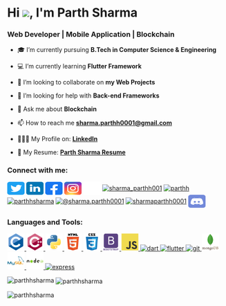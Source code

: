 <h1 align="left">Hi <img src="https://media.giphy.com/media/hvRJCLFzcasrR4ia7z/giphy.gif" width="38px">, I'm Parth Sharma</h1>
<h3 align="left">Web Developer | Mobile Application | Blockchain</h3>

<!-- <p align="left"> <a href="https://github.com/ryo-ma/github-profile-trophy"><img src="https://github-profile-trophy.vercel.app/?username=parthhsharma&theme=black" alt="parthhsharma" /></a> </p> -->

- 🎓 I’m currently pursuing **B.Tech in Computer Science & Engineering**

- 💻 I’m currently learning **Flutter Framework**

- 👯 I’m looking to collaborate on **my Web Projects**

- 🤝 I’m looking for help with **Back-end Frameworks**

- 💬 Ask me about **Blockchain**

- 📫 How to reach me **sharma.parthh0001@gmail.com**

- 🙋🏻‍♂️ My Profile on: [**LinkedIn**](https://www.linkedin.com/in/parthhsharma/)

- 📜 My Resume: [**Parth Sharma Resume**](https://drive.google.com/file/d/1qL1RlWkBnoxJwXTLR-V5v5iaDiGcT9zm/view?usp=sharing)

<h3 align="left">Connect with me:</h3>
<p align="left">
<a href="https://twitter.com/parthsh19991990" target="blank"><img align="center" src="https://github.com/edent/SuperTinyIcons/blob/master/images/svg/twitter.svg" alt="parthsh19991990" height="30" width="40" /></a>
<a href="https://linkedin.com/in/parthhsharma" target="blank"><img align="center" src="https://github.com/edent/SuperTinyIcons/blob/master/images/svg/linkedin.svg" alt="parthhsharma" height="30" width="40" /></a>
<a href="https://fb.com/paarthhsharma" target="blank"><img align="center" src="https://github.com/edent/SuperTinyIcons/blob/master/images/svg/facebook.svg" alt="paarthhsharma" height="30" width="40" /></a>
<a href="https://instagram.com/paaarrrttthhh" target="blank"><img align="center" src="https://github.com/edent/SuperTinyIcons/blob/master/images/svg/instagram.svg" alt="paaarrrttthhh" height="30" width="40" /></a>
<a href="https://www.codechef.com/users/zziggzz" target="blank"><img align="center" src="https://github.com/saksham101/MyProgs/blob/master/codechef.svg" alt="zziggzz" height="30" width="40" /></a>
<a href="https://www.hackerrank.com/sharma_parthh001" target="blank"><img align="center" src="https://cdn.worldvectorlogo.com/logos/hackerrank.svg" alt="sharma_parthh001" height="30" width="40" /></a>
<a href="https://codeforces.com/profile/parthh" target="blank"><img align="center" src="https://1.bp.blogspot.com/-9CjsLRLqcT0/Wngzf_mmkiI/AAAAAAAABP4/mdX4LTooaEsvG7SCDQOS9wbUEpWrQ8hCACPcBGAYYCw/s1600/codeforce.png" alt="parthh" height="30" width="40" /></a>
<a href="https://www.leetcode.com/parthhsharma" target="blank"><img align="center" src="https://upload.wikimedia.org/wikipedia/commons/8/8e/LeetCode_Logo_1.png" alt="parthhsharma" height="30" width="40" /></a>
<a href="https://www.hackerearth.com/@sharma.parthh0001" target="blank"><img align="center" src="https://upload.wikimedia.org/wikipedia/commons/thumb/e/e8/HackerEarth_logo.png/330px-HackerEarth_logo.png" alt="@sharma.parthh0001" height="30" width="40" /></a>
<a href="https://auth.geeksforgeeks.org/user/sharmaparthh0001" target="blank"><img align="center" src="https://upload.wikimedia.org/wikipedia/commons/thumb/4/43/GeeksforGeeks.svg/1200px-GeeksforGeeks.svg.png" alt="sharmaparthh0001" height="30" width="40" /></a>
<a href="https://discord.gg/zziggzz#1191" target="blank"><img align="center" src="https://github.com/edent/SuperTinyIcons/blob/master/images/svg/discord.svg" alt="zziggzz#1191" height="30" width="40" /></a>
</p>

<h3 align="left">Languages and Tools:</h3>
<p align="left"> <a href="https://www.cprogramming.com/" target="_blank"> <img src="https://raw.githubusercontent.com/devicons/devicon/master/icons/c/c-original.svg" alt="c" width="40" height="40"/> </a> <a href="https://www.w3schools.com/cpp/" target="_blank"> <img src="https://raw.githubusercontent.com/devicons/devicon/master/icons/cplusplus/cplusplus-original.svg" alt="cplusplus" width="40" height="40"/> </a>  <a href="https://www.python.org" target="_blank"> <img src="https://raw.githubusercontent.com/devicons/devicon/master/icons/python/python-original.svg" alt="python" width="40" height="40"/> </a> <a href="https://www.w3.org/html/" target="_blank"> <img src="https://raw.githubusercontent.com/devicons/devicon/master/icons/html5/html5-original-wordmark.svg" alt="html5" width="40" height="40"/> </a> <a href="https://www.w3schools.com/css/" target="_blank"> <img src="https://raw.githubusercontent.com/devicons/devicon/master/icons/css3/css3-original-wordmark.svg" alt="css3" width="40" height="40"/> </a> <a href="https://getbootstrap.com" target="_blank"> <img src="https://raw.githubusercontent.com/devicons/devicon/master/icons/bootstrap/bootstrap-plain-wordmark.svg" alt="bootstrap" width="40" height="40"/> </a>  <a href="https://developer.mozilla.org/en-US/docs/Web/JavaScript" target="_blank"> <img src="https://raw.githubusercontent.com/devicons/devicon/master/icons/javascript/javascript-original.svg" alt="javascript" width="40" height="40"/> </a> <a href="https://dart.dev" target="_blank"> <img src="https://www.vectorlogo.zone/logos/dartlang/dartlang-icon.svg" alt="dart" width="40" height="40"/> </a> <a href="https://flutter.dev" target="_blank"> <img src="https://www.vectorlogo.zone/logos/flutterio/flutterio-icon.svg" alt="flutter" width="40" height="40"/> </a> <a href="https://git-scm.com/" target="_blank"> <img src="https://www.vectorlogo.zone/logos/git-scm/git-scm-icon.svg" alt="git"  width="40" height="40"/> </a> <a href="https://www.mongodb.com/" target="_blank"> <img src="https://raw.githubusercontent.com/devicons/devicon/master/icons/mongodb/mongodb-original-wordmark.svg" alt="mongodb" width="40" height="40"/> </a> <a href="https://www.mysql.com/" target="_blank"> <img src="https://raw.githubusercontent.com/devicons/devicon/master/icons/mysql/mysql-original-wordmark.svg" alt="mysql" width="40" height="40"/> </a> <a href="https://nodejs.org" target="_blank"> <img src="https://raw.githubusercontent.com/devicons/devicon/master/icons/nodejs/nodejs-original-wordmark.svg" alt="nodejs" width="40" height="40"/> </a> <a href="https://expressjs.com" target="_blank"> <img src="https://www.mementotech.in/assets/images/icons/express.png" alt="express" width="40" height="40"/> </a> </p>

<p><img align="left" src="https://github-readme-stats.vercel.app/api/top-langs?username=parthhsharma&show_icons=true&locale=en&layout=compact&theme=gotham" alt="parthhsharma" /></p>

<p>&nbsp;<img align="center" src="https://github-readme-stats.vercel.app/api?username=parthhsharma&show_icons=true&locale=en&theme=gotham" alt="parthhsharma" /></p>

<p><img align="center" src="https://github-readme-streak-stats.herokuapp.com/?user=parthhsharma&theme=gotham" alt="parthhsharma" /></p>
